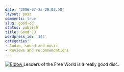 ```yaml
---
date: '2006-07-23 20:02:58'
layout: post
comments: true
slug: good-cd
status: publish
title: Good CD
wordpress_id: '144'
categories:
- Audio, sound and music
- Reviews and recommendations
---
```



[
![Elbow](http://images.amazon.com/images/P/B000AP2YZE.01._AA240_SCLZZZZZZZ_.jpg)
](http://www.amazon.com/gp/redirect.html?link_code=ur2&tag=phfactor-20&camp=1789&creative=9325&location=http%3A%2F%2Fwww.amazon.com%2Fgp%2Fproduct%2FB000AP2YZE%2Fsr%3D8-1%2Fqid%3D1153713637%2Fref%3Dpd_bbs_1%3Fie%3DUTF8)
Leaders of the Free World is a really good disc.
